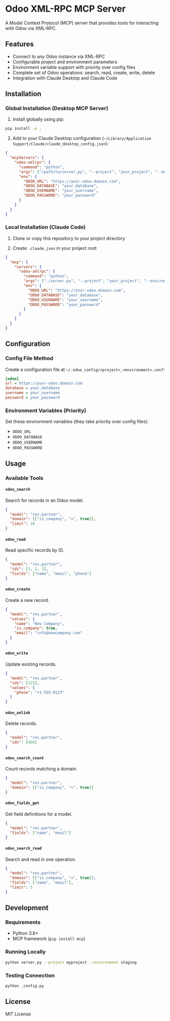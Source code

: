 # Odoo XML-RPC MCP Server

A Model Context Protocol (MCP) server that provides tools for interacting with Odoo via XML-RPC.

## Features

- Connect to any Odoo instance via XML-RPC
- Configurable project and environment parameters
- Environment variable support with priority over config files
- Complete set of Odoo operations: search, read, create, write, delete
- Integration with Claude Desktop and Claude Code

## Installation

### Global Installation (Desktop MCP Server)

1. Install globally using pip:
```bash
pip install -e .
```

2. Add to your Claude Desktop configuration (`~/Library/Application Support/Claude/claude_desktop_config.json`):
```json
{
  "mcpServers": {
    "odoo-xmlrpc": {
      "command": "python",
      "args": ["/path/to/server.py", "--project", "your_project", "--environment", "your_env"],
      "env": {
        "ODOO_URL": "https://your-odoo.domain.com",
        "ODOO_DATABASE": "your_database",
        "ODOO_USERNAME": "your_username", 
        "ODOO_PASSWORD": "your_password"
      }
    }
  }
}
```

### Local Installation (Claude Code)

1. Clone or copy this repository to your project directory

2. Create `.claude.json` in your project root:
```json
{
  "mcp": {
    "servers": {
      "odoo-xmlrpc": {
        "command": "python",
        "args": ["./server.py", "--project", "your_project", "--environment", "your_env"],
        "env": {
          "ODOO_URL": "https://your-odoo.domain.com",
          "ODOO_DATABASE": "your_database", 
          "ODOO_USERNAME": "your_username",
          "ODOO_PASSWORD": "your_password"
        }
      }
    }
  }
}
```

## Configuration

### Config File Method

Create a configuration file at `~/.odoo_config/<project>_<environment>.conf`:

```ini
[odoo]
url = https://your-odoo.domain.com
database = your_database
username = your_username
password = your_password
```

### Environment Variables (Priority)

Set these environment variables (they take priority over config files):
- `ODOO_URL`
- `ODOO_DATABASE` 
- `ODOO_USERNAME`
- `ODOO_PASSWORD`

## Usage

### Available Tools

#### `odoo_search`
Search for records in an Odoo model.
```json
{
  "model": "res.partner",
  "domain": [["is_company", "=", true]],
  "limit": 10
}
```

#### `odoo_read`
Read specific records by ID.
```json
{
  "model": "res.partner", 
  "ids": [1, 2, 3],
  "fields": ["name", "email", "phone"]
}
```

#### `odoo_create`
Create a new record.
```json
{
  "model": "res.partner",
  "values": {
    "name": "New Company",
    "is_company": true,
    "email": "info@newcompany.com"
  }
}
```

#### `odoo_write`
Update existing records.
```json
{
  "model": "res.partner",
  "ids": [123], 
  "values": {
    "phone": "+1-555-0123"
  }
}
```

#### `odoo_unlink`
Delete records.
```json
{
  "model": "res.partner",
  "ids": [456]
}
```

#### `odoo_search_count`
Count records matching a domain.
```json
{
  "model": "res.partner",
  "domain": [["is_company", "=", true]]
}
```

#### `odoo_fields_get`
Get field definitions for a model.
```json
{
  "model": "res.partner",
  "fields": ["name", "email"]
}
```

#### `odoo_search_read`
Search and read in one operation.
```json
{
  "model": "res.partner",
  "domain": [["is_company", "=", true]],
  "fields": ["name", "email"],
  "limit": 5
}
```

## Development

### Requirements
- Python 3.8+
- MCP framework (`pip install mcp`)

### Running Locally
```bash
python server.py --project myproject --environment staging
```

### Testing Connection
```bash
python _config.py
```

## License

MIT License
